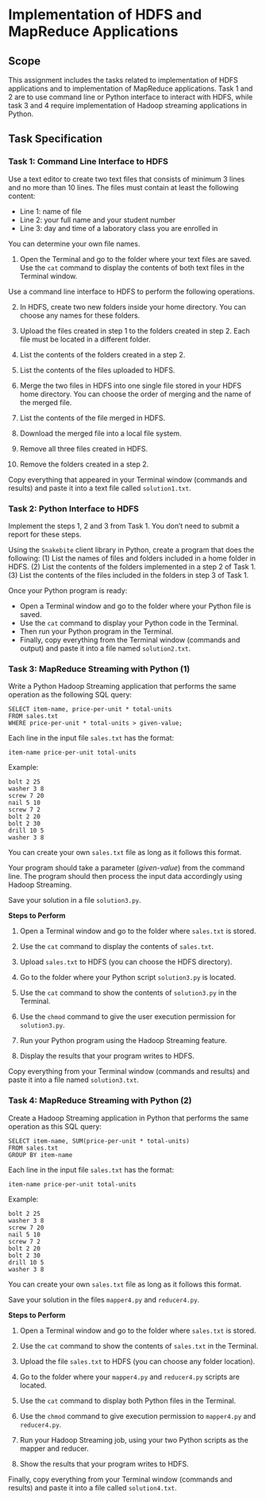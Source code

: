 # Implementation of HDFS and MapReduce Applications

## Scope
This assignment includes the tasks related to implementation of HDFS applications and to implementation of MapReduce applications. Task 1 and 2 are to use command line or Python interface to interact with HDFS, while task 3 and 4 require implementation of Hadoop streaming applications in Python.

## Task Specification
### Task 1: Command Line Interface to HDFS

Use a text editor to create two text files that consists of minimum 3 lines and no more than 10 lines. The files must contain at least the following content:
* Line 1: name of file
* Line 2: your full name and your student number
* Line 3: day and time of a laboratory class you are enrolled in

You can determine your own file names.

1. Open the Terminal and go to the folder where your text files are saved.
Use the `cat` command to display the contents of both text files in the Terminal window.

Use a command line interface to HDFS to perform the following operations.

2. In HDFS, create two new folders inside your home directory. You can choose any names for these folders.

3. Upload the files created in step 1 to the folders created in step 2. Each file must be located in a different folder.

4. List the contents of the folders created in a step 2.

5. List the contents of the files uploaded to HDFS.

6. Merge the two files in HDFS into one single file stored in your HDFS home directory. You can choose the order of merging and the name of the merged file.

7. List the contents of the file merged in HDFS.

8. Download the merged file into a local file system.

9. Remove all three files created in HDFS.

10. Remove the folders created in a step 2.

Copy everything that appeared in your Terminal window (commands and results) and paste it into a text file called `solution1.txt`.


### Task 2: Python Interface to HDFS

Implement the steps 1, 2 and 3 from Task 1. You don’t need to submit a report for these steps.

Using the `Snakebite` client library in Python, create a program that does the following:
(1) List the names of files and folders included in a home folder in HDFS.
(2) List the contents of the folders implemented in a step 2 of Task 1.
(3) List the contents of the files included in the folders in step 3 of Task 1.

Once your Python program is ready:
* Open a Terminal window and go to the folder where your Python file is saved.
* Use the `cat` command to display your Python code in the Terminal.
* Then run your Python program in the Terminal.
* Finally, copy everything from the Terminal window (commands and output) and paste it into a file named `solution2.txt`.


### Task 3: MapReduce Streaming with Python (1)

Write a Python Hadoop Streaming application that performs the same operation as the following SQL query:
```
SELECT item-name, price-per-unit * total-units
FROM sales.txt
WHERE price-per-unit * total-units > given-value;
```

Each line in the input file `sales.txt` has the format:

`item-name price-per-unit total-units`

Example:
```
bolt 2 25
washer 3 8
screw 7 20
nail 5 10
screw 7 2
bolt 2 20
bolt 2 30
drill 10 5
washer 3 8
```

You can create your own `sales.txt` file as long as it follows this format.

Your program should take a parameter (*given-value*) from the command line.
The program should then process the input data accordingly using Hadoop Streaming.

Save your solution in a file `solution3.py`.

**Steps to Perform**
1. Open a Terminal window and go to the folder where `sales.txt` is stored.

2. Use the `cat` command to display the contents of `sales.txt`.

3. Upload `sales.txt` to HDFS (you can choose the HDFS directory).

4. Go to the folder where your Python script `solution3.py` is located.

5. Use the `cat` command to show the contents of `solution3.py` in the Terminal.

6. Use the `chmod` command to give the user execution permission for `solution3.py`.

7. Run your Python program using the Hadoop Streaming feature.

8. Display the results that your program writes to HDFS.

Copy everything from your Terminal window (commands and results) and paste it into a file named `solution3.txt`.


### Task 4: MapReduce Streaming with Python (2)

Create a Hadoop Streaming application in Python that performs the same operation as this SQL query:
```
SELECT item-name, SUM(price-per-unit * total-units)
FROM sales.txt
GROUP BY item-name
```

Each line in the input file `sales.txt` has the format:

`item-name price-per-unit total-units`

Example:
```
bolt 2 25
washer 3 8
screw 7 20
nail 5 10
screw 7 2
bolt 2 20
bolt 2 30
drill 10 5
washer 3 8
```

You can create your own `sales.txt` file as long as it follows this format.

Save your solution in the files `mapper4.py` and `reducer4.py`.

**Steps to Perform**

1. Open a Terminal window and go to the folder where `sales.txt` is stored.

2. Use the `cat` command to show the contents of `sales.txt` in the Terminal.

3. Upload the file `sales.txt` to HDFS (you can choose any folder location).

4. Go to the folder where your `mapper4.py` and `reducer4.py` scripts are located.

5. Use the `cat` command to display both Python files in the Terminal.

6. Use the `chmod` command to give execution permission to `mapper4.py` and `reducer4.py`.

7. Run your Hadoop Streaming job, using your two Python scripts as the mapper and reducer.

8. Show the results that your program writes to HDFS.

Finally, copy everything from your Terminal window (commands and results) and paste it into a file called `solution4.txt`.